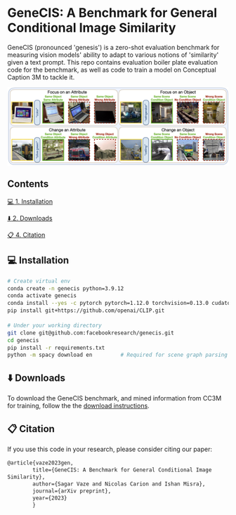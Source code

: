 # GeneCIS: A Benchmark for General Conditional Image Similarity

GeneCIS (pronounced 'genesis') is a zero-shot evaluation benchmark for measuring vision models' ability to adapt to various notions of 'similarity' given a text prompt. This repo contains evaluation boiler plate evaluation code for the benchmark, as well as code to train a model on Conceptual Caption 3M to tackle it.

<p align="center"> <img src='assets/genecis_examples.png' align="center" > </p>

## Contents
[:computer: 1. Installation](#install)

[:arrow_down: 2. Downloads](#downloads)

[:clipboard: 4. Citation](#cite)

## <a name="install"/> :computer: Installation

```bash
# Create virtual env 
conda create -n genecis python=3.9.12
conda activate genecis
conda install --yes -c pytorch pytorch=1.12.0 torchvision=0.13.0 cudatoolkit=11.3.1
pip install git+https://github.com/openai/CLIP.git

# Under your working directory
git clone git@github.com:facebookresearch/genecis.git
cd genecis
pip install -r requirements.txt
python -m spacy download en         # Required for scene graph parsing
```
## <a name="downloads"/> :arrow_down: Downloads

To download the GeneCIS benchmark, and mined information from CC3M for training, follow the the [download instructions](/DOWNLOAD.md).

## <a name="cite"/> :clipboard: Citation

If you use this code in your research, please consider citing our paper:
```
@article{vaze2023gen,
        title={GeneCIS: A Benchmark for General Conditional Image Similarity},
        author={Sagar Vaze and Nicolas Carion and Ishan Misra},
        journal={arXiv preprint},
        year={2023}
        }
```